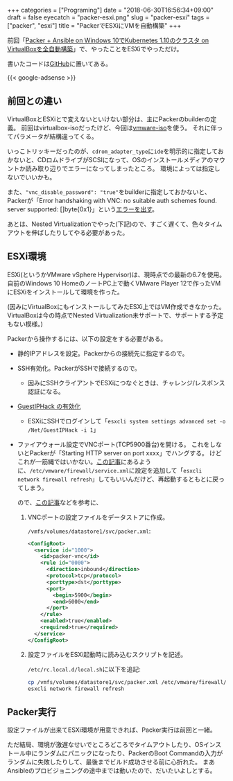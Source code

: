 +++
categories = ["Programing"]
date = "2018-06-30T16:56:34+09:00"
draft = false
eyecatch = "packer-esxi.png"
slug = "packer-esxi"
tags = ["packer", "esxi"]
title = "PackerでESXiにVMを自動構築"
+++

前回「[Packer + Ansible on Windows 10でKubernetes 1.10のクラスタ on VirtualBoxを全自動構築](https://www.kaitoy.xyz/2018/06/17/packer-k8s/)」で、やったことをESXiでやっただけ。

書いたコードは[GitHub](https://github.com/kaitoy/packer-k8s)に置いてある。

{{< google-adsense >}}

## 前回との違い

VirtualBoxとESXiとで変えないといけない部分は、主にPackerのbuilderの定義。
前回はvirtualbox-isoだったけど、今回は[vmware-iso](https://www.packer.io/docs/builders/vmware-iso.html)を使う。
それに伴ってパラメータが結構違ってくる。

いっこトリッキーだったのが、`cdrom_adapter_type`に`ide`を明示的に指定しておかないと、CDロムドライブがSCSIになって、OSのインストールメディアのマウントか読み取り辺りでエラーになってしまったところ。
環境によっては指定しないでいいかも。

また、`"vnc_disable_password": "true"`をbuilderに指定しておかないと、Packerが「Error handshaking with VNC: no suitable auth schemes found. server supported: []byte{0x1}」という[エラーを出す](https://github.com/hashicorp/packer/issues/5939)。

あとは、Nested Virtualizationでやった(下記)ので、すごく遅くて、色々タイムアウトを伸ばしたりしてやる必要があった。

## ESXi環境

ESXi(というかVMware vSphere Hypervisor)は、現時点での最新の6.7を使用。
自前のWindows 10 HomeのノートPC上で動くVMware Player 12で作ったVMにESXiをインストールして環境を作った。

(因みにVirtualBoxにもインストールしてみたESXi上ではVM作成できなかった。VirtualBoxは今の時点でNested Virtualization未サポートで、サポートする予定もない模様。)

Packerから操作するには、以下の設定をする必要がある。

* 静的IPアドレスを設定。Packerからの接続先に指定するので。
* SSH有効化。PackerがSSHで接続するので。
    * 因みにSSHクライアントでESXiにつなぐときは、チャレンジ/レスポンス認証になる。
* [GuestIPHack の有効化](https://www.packer.io/docs/builders/vmware-iso.html#building-on-a-remote-vsphere-hypervisor)
    * ESXiにSSHでログインして「`esxcli system settings advanced set -o /Net/GuestIPHack -i 1`」
* ファイアウォール設定でVNCポート(TCP5900番台)を開ける。
    これをしないとPackerが「Starting HTTP server on port xxxx」でハングする。
    けどこれが一筋縄ではいかない。[この記事](https://kb.vmware.com/s/article/2008226?lang=ja)にあるように、`/etc/vmware/firewall/service.xml`に設定を追加して「`esxcli network firewall refresh`」してもいいんだけど、再起動するともとに戻ってしまう。

    ので、[この記事](https://kb.vmware.com/s/article/2043564)などを参考に、

    1. VNCポートの設定ファイルをデータストアに作成。

        `/vmfs/volumes/datastore1/svc/packer.xml`:

        ```xml
        <ConfigRoot>
          <service id="1000">
            <id>packer-vnc</id>
            <rule id="0000">
              <direction>inbound</direction>
              <protocol>tcp</protocol>
              <porttype>dst</porttype>
              <port>
                <begin>5900</begin>
                <end>6000</end>
              </port>
            </rule>
            <enabled>true</enabled>
            <required>true</required>
          </service>
        </ConfigRoot>
        ```

    2. 設定ファイルをESXi起動時に読み込むスクリプトを記述。

        `/etc/rc.local.d/local.sh`に以下を追記:

        ```sh
        cp /vmfs/volumes/datastore1/svc/packer.xml /etc/vmware/firewall/
        esxcli network firewall refresh
        ```

## Packer実行

設定ファイルが出来てESXi環境が用意できれば、Packer実行は前回と一緒。

ただ結局、環境が激遅なせいでところどころでタイムアウトしたり、OSインストール中にランダムにパニックになったり、PackerのBoot Commandの入力がランダムに失敗したりして、最後までビルド成功させる前に心折れた。
まあAnsibleのプロビジョニングの途中までは動いたので、だいたいよしとする。

